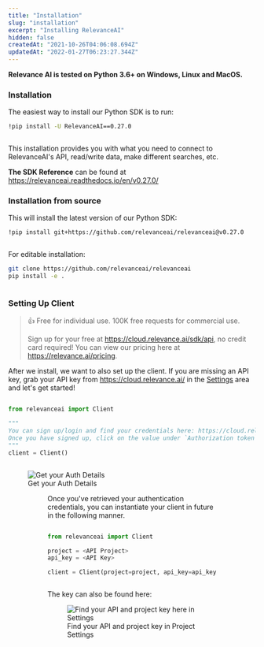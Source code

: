 ```yaml
---
title: "Installation"
slug: "installation"
excerpt: "Installing RelevanceAI"
hidden: false
createdAt: "2021-10-26T04:06:08.694Z"
updatedAt: "2022-01-27T06:23:27.344Z"
---
```

**Relevance AI is tested on Python 3.6+ on Windows, Linux and MacOS.**

### Installation

The easiest way to install our Python SDK is to run:

```bash Bash
!pip install -U RelevanceAI==0.27.0
```
```bash
```

This installation provides you with what you need to connect to RelevanceAI's API, read/write data, make different searches, etc.

**The SDK Reference** can be found at https://relevanceai.readthedocs.io/en/v0.27.0/

### Installation from source

This will install the latest version of our Python SDK:


```bash Bash
!pip install git+https://github.com/relevanceai/relevanceai@v0.27.0
```
```bash
```


For editable installation:


```bash Bash
git clone https://github.com/relevanceai/relevanceai
pip install -e .
```
```bash
```

### Setting Up Client

> 👍 Free for individual use. 100K free requests for commercial use.
>
> Sign up for your free at https://cloud.relevance.ai/sdk/api, no credit card required! You can view our pricing here at https://relevance.ai/pricing.

After we install, we want to also set up the client. If you are missing an API key, grab your API key from https://cloud.relevance.ai/ in the [Settings](https://cloud.relevance.ai/settings) area and let's get started!

```python Python (SDK)

from relevanceai import Client

"""
You can sign up/login and find your credentials here: https://cloud.relevance.ai/sdk/api
Once you have signed up, click on the value under `Authorization token` and paste it here
"""
client = Client()
```
```python
```

<figure>
<img src="https://github.com/RelevanceAI/RelevanceAI-readme-docs/blob/main/docs/_assets/RelevanceAI_auth_token_details.png?raw=true" alt="Get your Auth Details" />
<figcaption>Get your Auth Details</figcaption>
<figure>

Once you've retrieved your authentication credentials, you can instantiate your client in future in the following manner.


```python Python (SDK)

from relevanceai import Client

project = <API Project>
api_key = <API Key>

client = Client(project=project, api_key=api_key)

```
```python
```

The key can also be found here:

<figure>
<img src="https://github.com/RelevanceAI/RelevanceAI-readme-docs/blob/main/docs/_assets/RelevanceAI_auth_setting_details.png?raw=true" alt="Find your API and project key here in Settings" />
<figcaption>Find your API and project key in Project Settings</figcaption>
<figure>